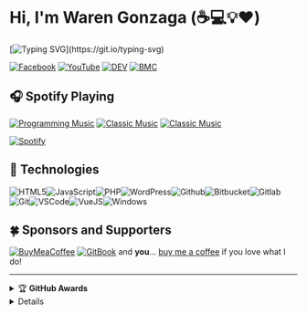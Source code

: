# Hi, I'm Waren Gonzaga (:coffee::computer::bulb::heart:)

[![Typing SVG](https://readme-typing-svg.herokuapp.com?font=comfortaa&color=d42932&size=24&width=500&lines=Hello+!!+I+am+Sophat,I'm+from+Cambodia+;also+a+Developer+from+TURBOTECH;Nice+to+meet+you...)](https://git.io/typing-svg)

[![Facebook](https://img.shields.io/badge/Facebook-%231877F2.svg?&style=flat-square&logo=facebook&logoColor=white)](https://facebook.com/nintreapage) [![YouTube](https://img.shields.io/badge/YouTube-%23FF0000.svg?&style=flat-square&logo=youtube&logoColor=white)](https://youtube.com/Ahphnek3) [![DEV](https://img.shields.io/badge/DEV-%23000000.svg?&style=flat-square&logo=dev.to&logoColor=white)](https://dev.to/sophatleat) [![BMC](https://img.shields.io/badge/BuyMeaCoffee-%23FFDD00.svg?&style=flat-square&logo=buy-me-a-coffee&logoColor=black)](https://bmc.xyz/sophat)

## 🎧 Spotify Playing

[![Programming Music](https://img.shields.io/badge/Programming%20Music-%231DB954.svg?&style=flat-square&logo=spotify&logoColor=white)](https://open.spotify.com/playlist/1FWq5Cu05LmtSHgFEXRnZO?si=FozGJF9nRXq2wTv_JpN2wQ) [![Classic Music](https://img.shields.io/badge/KPOP%20Music-%231DB954.svg?&style=flat-square&logo=spotify&logoColor=white)](https://open.spotify.com/playlist/5TNuvf8y7Y3QLXsNaIYCYX?si=dd7ab7a243904342) [![Classic Music](https://img.shields.io/badge/PPOP%20Music-%231DB954.svg?&style=flat-square&logo=spotify&logoColor=white)](https://open.spotify.com/track/6jUQ3jynYE1zTjXfipjS62?si=22175be6167040fb)

[![Spotify](https://readme-spotify.warengonzaga.com/api/spotify)](https://open.spotify.com/user/erufrsyi5ok94iw22o3060jfc)

## 🔧 Technologies

![HTML5](https://img.icons8.com/color/30/html-5.png)![JavaScript](https://img.icons8.com/color/30/javascript.png)![PHP](https://img.icons8.com/color/30/php.png)![WordPress](https://img.icons8.com/color/30/wordpress.png)![Github](https://img.icons8.com/material-outlined/30/github.png)![Bitbucket](https://img.icons8.com/color/30/bitbucket.png)![Gitlab](https://img.icons8.com/color/30/gitlab.png)![Git](https://img.icons8.com/color/30/git.png)![VSCode](https://img.icons8.com/color/30/visual-studio-code-2019.png)![VueJS](https://img.icons8.com/color/30/vue-js.png)![Windows](https://img.icons8.com/color/30/windows-10.png)


## 🍀 Sponsors and Supporters

[![BuyMeaCoffee](https://wrngnz.ga/badge-buymeacoffee)](https://buymeacoff.ee/sophat) [![GitBook](https://wrngnz.ga/badge-gitbook)](https://app.gitbook.com/@sophat) 
and **you**... [buy me a coffee](https://bmc.xyz/sophat) if you love what I do!

---




<details>
    <summary>&#127942 <b>GitHub Awards</b></summary><br/>

![Github Trophy](https://github-profile-trophy.vercel.app/?username=youraccounts)

</details>

<details>
    
[![Anurag's GitHub stats](https://github-readme-stats.vercel.app/api?username=youraccounts)](https://github.com/anuraghazra/github-readme-stats) ![Anurag's GitHub stats](https://github-readme-stats.vercel.app/api?username=youraccounts&show_icons=true&theme=radical)

</details>
